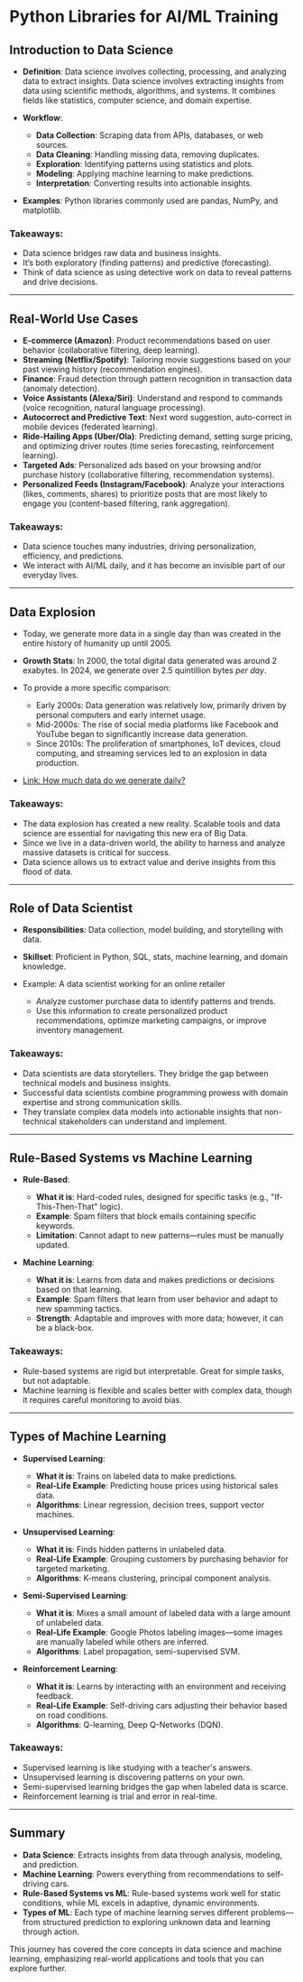# Python Libraries for AI/ML Training

## Introduction to Data Science

- **Definition**: Data science involves collecting, processing, and analyzing data to extract insights. Data science involves extracting insights from data using scientific methods, algorithms, and systems. It combines fields like statistics, computer science, and domain expertise.
- **Workflow**:
  - **Data Collection**: Scraping data from APIs, databases, or web sources.
  - **Data Cleaning**: Handling missing data, removing duplicates.
  - **Exploration**: Identifying patterns using statistics and plots.
  - **Modeling**: Applying machine learning to make predictions.
  - **Interpretation**: Converting results into actionable insights.

- **Examples**: Python libraries commonly used are pandas, NumPy, and matplotlib.

### Takeaways:
- Data science bridges raw data and business insights.
- It’s both exploratory (finding patterns) and predictive (forecasting).
- Think of data science as using detective work on data to reveal patterns and drive decisions.

---

## Real-World Use Cases

- **E-commerce (Amazon)**: Product recommendations based on user behavior (collaborative filtering, deep learning).
- **Streaming (Netflix/Spotify)**: Tailoring movie suggestions based on your past viewing history (recommendation engines).
- **Finance**: Fraud detection through pattern recognition in transaction data (anomaly detection).
- **Voice Assistants (Alexa/Siri)**: Understand and respond to commands (voice recognition, natural language processing).
- **Autocorrect and Predictive Text**: Next word suggestion, auto-correct in mobile devices (federated learning).
- **Ride-Hailing Apps (Uber/Ola)**: Predicting demand, setting surge pricing, and optimizing driver routes (time series forecasting, reinforcement learning).
- **Targeted Ads**: Personalized ads based on your browsing and/or purchase history (collaborative filtering, recommendation systems).
- **Personalized Feeds (Instagram/Facebook)**: Analyze your interactions (likes, comments, shares) to prioritize posts that are most likely to engage you (content-based filtering, rank aggregation).

### Takeaways:
- Data science touches many industries, driving personalization, efficiency, and predictions.
- We interact with AI/ML daily, and it has become an invisible part of our everyday lives.

---

## Data Explosion

- Today, we generate more data in a single day than was created in the entire history of humanity up until 2005.
- **Growth Stats**: In 2000, the total digital data generated was around 2 exabytes. In 2024, we generate over 2.5 quintillion bytes *per day*.

- To provide a more specific comparison:
  - Early 2000s: Data generation was relatively low, primarily driven by personal computers and early internet usage.
  - Mid-2000s: The rise of social media platforms like Facebook and YouTube began to significantly increase data generation.
  - Since 2010s: The proliferation of smartphones, IoT devices, cloud computing, and streaming services led to an explosion in data production.

- [Link: How much data do we generate daily?](https://www.domo.com/learn/data-never-sleeps-10)

### Takeaways:
- The data explosion has created a new reality. Scalable tools and data science are essential for navigating this new era of Big Data.
- Since we live in a data-driven world, the ability to harness and analyze massive datasets is critical for success.
- Data science allows us to extract value and derive insights from this flood of data.

---

## Role of Data Scientist

- **Responsibilities**: Data collection, model building, and storytelling with data.
- **Skillset**: Proficient in Python, SQL, stats, machine learning, and domain knowledge.

- Example: A data scientist working for an online retailer
  - Analyze customer purchase data to identify patterns and trends.
  - Use this information to create personalized product recommendations, optimize marketing campaigns, or improve inventory management.

### Takeaways:
- Data scientists are data storytellers. They bridge the gap between technical models and business insights.
- Successful data scientists combine programming prowess with domain expertise and strong communication skills.
- They translate complex data models into actionable insights that non-technical stakeholders can understand and implement.

---

## Rule-Based Systems vs Machine Learning

- **Rule-Based**:
  - **What it is**: Hard-coded rules, designed for specific tasks (e.g., "If-This-Then-That" logic).
  - **Example**: Spam filters that block emails containing specific keywords.
  - **Limitation**: Cannot adapt to new patterns—rules must be manually updated.

- **Machine Learning**:
  - **What it is**: Learns from data and makes predictions or decisions based on that learning.
  - **Example**: Spam filters that learn from user behavior and adapt to new spamming tactics.
  - **Strength**: Adaptable and improves with more data; however, it can be a black-box.

### Takeaways:
- Rule-based systems are rigid but interpretable. Great for simple tasks, but not adaptable.
- Machine learning is flexible and scales better with complex data, though it requires careful monitoring to avoid bias.

---

## Types of Machine Learning

- **Supervised Learning**: 
  - **What it is**: Trains on labeled data to make predictions.
  - **Real-Life Example**: Predicting house prices using historical sales data.
  - **Algorithms**: Linear regression, decision trees, support vector machines.

- **Unsupervised Learning**:
  - **What it is**: Finds hidden patterns in unlabeled data.
  - **Real-Life Example**: Grouping customers by purchasing behavior for targeted marketing.
  - **Algorithms**: K-means clustering, principal component analysis.
 
- **Semi-Supervised Learning**:
  - **What it is**: Mixes a small amount of labeled data with a large amount of unlabeled data.
  - **Real-Life Example**: Google Photos labeling images—some images are manually labeled while others are inferred.
  - **Algorithms**: Label propagation, semi-supervised SVM.

- **Reinforcement Learning**:
  - **What it is**: Learns by interacting with an environment and receiving feedback.
  - **Real-Life Example**: Self-driving cars adjusting their behavior based on road conditions.
  - **Algorithms**: Q-learning, Deep Q-Networks (DQN).


### Takeaways:
- Supervised learning is like studying with a teacher's answers.
- Unsupervised learning is discovering patterns on your own.
- Semi-supervised learning bridges the gap when labeled data is scarce.
- Reinforcement learning is trial and error in real-time.

---

## Summary

- **Data Science**: Extracts insights from data through analysis, modeling, and prediction.
- **Machine Learning**: Powers everything from recommendations to self-driving cars.
- **Rule-Based Systems vs ML**: Rule-based systems work well for static conditions, while ML excels in adaptive, dynamic environments.
- **Types of ML**: Each type of machine learning serves different problems—from structured prediction to exploring unknown data and learning through action.

This journey has covered the core concepts in data science and machine learning, emphasizing real-world applications and tools that you can explore further.
